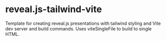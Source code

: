 # reveal.js-tailwind-vite
Template for creating reveal.js presentations with tailwind styling and Vite dev server and build commands. Uses viteSingleFile to build to single HTML.
